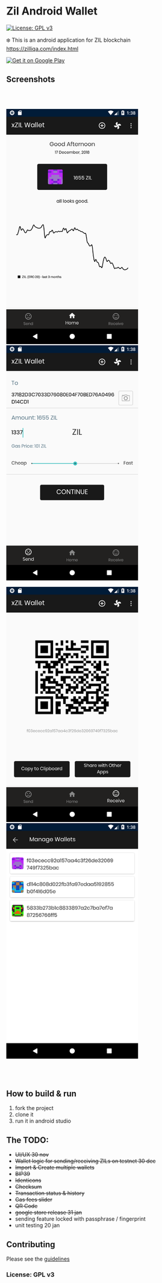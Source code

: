 # Zil Android Wallet
[![License: GPL v3](https://img.shields.io/badge/License-GPL%20v3-blue.svg)](https://www.gnu.org/licenses/gpl-3.0)

:snowflake: This is an android application for ZIL blockchain  https://zilliqa.com/index.html


<a href='https://play.google.com/store/apps/details?id=wallet.zilliqa&pcampaignid=MKT-Other-global-all-co-prtnr-py-PartBadge-Mar2515-1'><img width="200" alt='Get it on Google Play' src='https://play.google.com/intl/en_us/badges/images/generic/en_badge_web_generic.png'/></a>


## Screenshots
<br />
&nbsp;
<p float="left">
<img width="350"  src="https://raw.githubusercontent.com/AndreiD/xzil-wallet/master/other/Screenshot_1545053897.png" alt="screenshot #1"/><img width="350"  src="https://raw.githubusercontent.com/AndreiD/xzil-wallet/master/other/Screenshot_1545053909.png" alt="screenshot #2"/>
</p>
<p float="left">
<img width="350"  src="https://raw.githubusercontent.com/AndreiD/xzil-wallet/master/other/Screenshot_1545053914.png" alt="screenshot #3"/><img width="350"  src="https://raw.githubusercontent.com/AndreiD/xzil-wallet/master/other/Screenshot_1545053935.png" alt="screenshot #4"/>
</p>
<br />
&nbsp;

## How to build & run

1. fork the project
2. clone it
3. run it in android studio

## The TODO:

 - ~~UI/UX 30 nov~~
 - ~~Wallet logic for sending/receiving ZILs on testnet 30 dec~~
 - ~~Import & Create multiple wallets~~
 - ~~BIP39~~
 - ~~Identicons~~
 - ~~Checksum~~
 - ~~Transaction status & history~~
 - ~~Gas fees slider~~
 - ~~QR Code~~
 - ~~google store release 31 jan~~
 - sending feature locked with passphrase / fingerprint
 - unit testing 20 jan

## Contributing

Please see the <a href="https://github.com/AndreiD/zil-android-wallet/blob/master/other/CONTRIBUTING.md">guidelines</a>

### License: GPL v3
